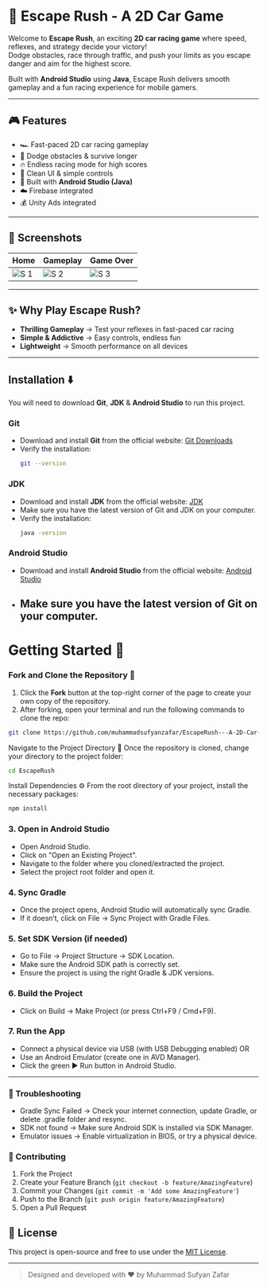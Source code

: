# 🚗 **Escape Rush - A 2D Car Game**

Welcome to **Escape Rush**, an exciting **2D car racing game** where speed, reflexes, and strategy decide your victory!  
Dodge obstacles, race through traffic, and push your limits as you escape danger and aim for the highest score.

Built with **Android Studio** using **Java**, Escape Rush delivers smooth gameplay and a fun racing experience for mobile gamers.  

---

## 🎮 Features
- 🏎️ Fast-paced 2D car racing gameplay  
- 🚧 Dodge obstacles & survive longer  
- 🔥 Endless racing mode for high scores  
- 🎨 Clean UI & simple controls  
- 📱 Built with **Android Studio (Java)**  
- ☁️ Firebase integrated  
- 💰 Unity Ads integrated  

---

## 📸 Screenshots
| Home | Gameplay | Game Over |
|------|-----------|-----------|
| ![S 1](https://i.postimg.cc/VLvNb4mr/Escape-Rush-1.jpg) | ![S 2](https://i.postimg.cc/vZ6H0B1G/Escape-Rush-2.jpg) | ![S 3](https://i.postimg.cc/8PYzdWzy/Escape-Rush-3.jpg) |

---

## ✨ Why Play Escape Rush?

- **Thrilling Gameplay** → Test your reflexes in fast-paced car racing  
- **Simple & Addictive** → Easy controls, endless fun  
- **Lightweight** → Smooth performance on all devices  

---

## Installation ⬇️

You will need to download **Git**, **JDK** & **Android Studio** to run this project.

### Git

- Download and install **Git** from the official website: [Git Downloads](https://git-scm.com/)
- Verify the installation:
  ```bash
  git --version
  ```

### JDK

- Download and install **JDK** from the official website: [JDK](https://www.oracle.com/java/technologies/downloads/)
- Make sure you have the latest version of Git and JDK on your computer.
- Verify the installation:
  ```bash
  java -version
  ```

### Android Studio

- Download and install **Android Studio** from the official website: [Android Studio](https://developer.android.com/studio/)
- Make sure you have the latest version of Git on your computer.
  ---

# Getting Started 🎯

### Fork and Clone the Repository 🚀
1. Click the **Fork** button at the top-right corner of the page to create your own copy of the repository.
2. After forking, open your terminal and run the following commands to clone the repo:

  ```bash
  git clone https://github.com/muhammadsufyanzafar/EscapeRush---A-2D-Car-Game.git
  ```
Navigate to the Project Directory 📂
Once the repository is cloned, change your directory to the project folder:
```bash
cd EscapeRush
```

Install Dependencies ⚙️
From the root directory of your project, install the necessary packages:
```bash
npm install
```

### 3. Open in Android Studio 
- Open Android Studio.
- Click on "Open an Existing Project".
- Navigate to the folder where you cloned/extracted the project.
- Select the project root folder and open it.

### 4. Sync Gradle
- Once the project opens, Android Studio will automatically sync Gradle.
- If it doesn’t, click on File → Sync Project with Gradle Files.

### 5. Set SDK Version (if needed)
- Go to File → Project Structure → SDK Location.
- Make sure the Android SDK path is correctly set.
- Ensure the project is using the right Gradle & JDK versions.

### 6. Build the Project
- Click on Build → Make Project (or press Ctrl+F9 / Cmd+F9).

### 7. Run the App
- Connect a physical device via USB (with USB Debugging enabled) OR
- Use an Android Emulator (create one in AVD Manager).
- Click the green ▶️ Run button in Android Studio.

---

### 🚀 Troubleshooting

- Gradle Sync Failed → Check your internet connection, update Gradle, or delete .gradle folder and resync.
- SDK not found → Make sure Android SDK is installed via SDK Manager.
- Emulator issues → Enable virtualization in BIOS, or try a physical device.

### 🤝 Contributing

1. Fork the Project
2. Create your Feature Branch (`git checkout -b feature/AmazingFeature`)
3. Commit your Changes (`git commit -m 'Add some AmazingFeature'`)
4. Push to the Branch (`git push origin feature/AmazingFeature`)
5. Open a Pull Request

## 📌 License

This project is open-source and free to use under the [MIT License](LICENSE).

---

> Designed and developed with ❤️ by Muhammad Sufyan Zafar
